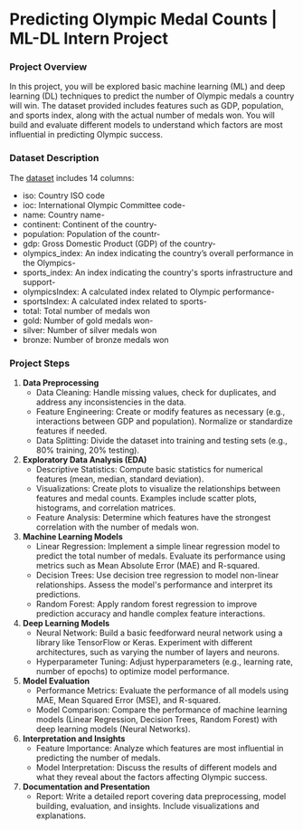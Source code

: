 # Predicting Olympic Medal Counts | ML-DL Intern Project

### Project Overview
In this project, you will be explored basic machine learning (ML) and deep learning (DL) techniques to predict the number of Olympic medals a country will win. The dataset provided includes features such as GDP, population, and sports index, along with the actual number of medals won. You will build and evaluate different models to understand which factors are most influential in predicting Olympic success.

### Dataset Description
The [dataset](https://github.com/Rina-Irene-arch/Predicting_Olympic_Medal_Counts_ML_DL_Intern_Project/blob/main/olympic_medals.csv) includes 14 columns:
-	iso: Country ISO code
-	ioc: International Olympic Committee code-
-	name: Country name-
-	continent: Continent of the country-
-	population: Population of the countr-
-	gdp: Gross Domestic Product (GDP) of the country-
-	olympics_index: An index indicating the country’s overall performance in the Olympics-
-	sports_index: An index indicating the country's sports infrastructure and support-
-	olympicsIndex: A calculated index related to Olympic performance-
-	sportsIndex: A calculated index related to sports-
-	total: Total number of medals won
-	gold: Number of gold medals won-
-	silver: Number of silver medals won
-	bronze: Number of bronze medals won

### Project Steps
1. **Data Preprocessing**
   - Data Cleaning: Handle missing values, check for duplicates, and address any inconsistencies in the data.
   - Feature Engineering: Create or modify features as necessary (e.g., interactions between GDP and population). Normalize or standardize features if needed.
   - Data Splitting: Divide the dataset into training and testing sets (e.g., 80% training, 20% testing).
2. **Exploratory Data Analysis (EDA)**
   - Descriptive Statistics: Compute basic statistics for numerical features (mean, median, standard deviation).
   - Visualizations: Create plots to visualize the relationships between features and medal counts. Examples include scatter plots, histograms, and correlation matrices.
   - Feature Analysis: Determine which features have the strongest correlation with the number of medals won.
3. **Machine Learning Models**
   - Linear Regression: Implement a simple linear regression model to predict the total number of medals. Evaluate its performance using metrics such as Mean Absolute Error (MAE) and R-squared.
   - Decision Trees: Use decision tree regression to model non-linear relationships. Assess the model's performance and interpret its predictions.
   - Random Forest: Apply random forest regression to improve prediction accuracy and handle complex feature interactions.
4. **Deep Learning Models**
   - Neural Network: Build a basic feedforward neural network using a library like TensorFlow or Keras. Experiment with different architectures, such as varying the number of layers and neurons.
   - Hyperparameter Tuning: Adjust hyperparameters (e.g., learning rate, number of epochs) to optimize model performance.
5. **Model Evaluation**
   - Performance Metrics: Evaluate the performance of all models using MAE, Mean Squared Error (MSE), and R-squared.
   - Model Comparison: Compare the performance of machine learning models (Linear Regression, Decision Trees, Random Forest) with deep learning models (Neural Networks).
6. **Interpretation and Insights**
   - Feature Importance: Analyze which features are most influential in predicting the number of medals.
   - Model Interpretation: Discuss the results of different models and what they reveal about the factors affecting Olympic success.
7. **Documentation and Presentation**
   - Report: Write a detailed report covering data preprocessing, model building, evaluation, and insights. Include visualizations and explanations.


